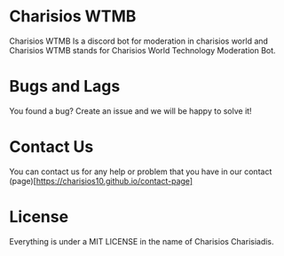 # Charisios WTMB

Charisios WTMB Is a discord bot for moderation in charisios world and Charisios WTMB stands for Charisios World Technology Moderation Bot.

# Bugs and Lags

You found a bug? Create an issue and we will be happy to solve it!

# Contact Us

You can contact us for any help or problem that you have in our contact (page)[https://charisios10.github.io/contact-page]

# License

Everything is under a MIT LICENSE in the name of Charisios Charisiadis.
